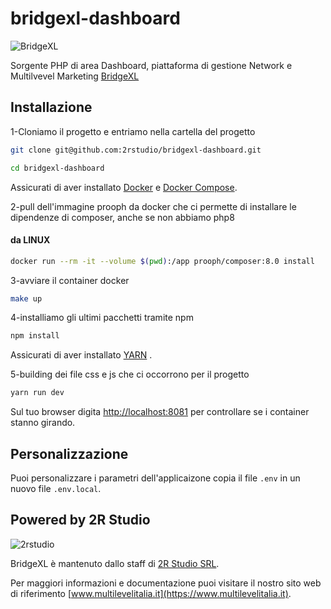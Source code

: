 # bridgexl-dashboard
![BridgeXL](https://www.multilevelitalia.it/wp-content/uploads/2018/07/logo_mlm-1.png)

Sorgente PHP di area Dashboard, piattaforma di gestione Network e Multilvevel Marketing [BridgeXL](https://backoffice.mybridge.it)


## Installazione
1-Cloniamo il progetto e entriamo nella cartella del progetto
```bash
git clone git@github.com:2rstudio/bridgexl-dashboard.git

cd bridgexl-dashboard
```

Assicurati di aver installato [Docker](https://docs.docker.com/engine/installation/ "Install Docker") e [Docker Compose](https://docs.docker.com/compose/install/ "Install Docker Compose").

2-pull dell'immagine prooph da docker che ci permette di  installare le dipendenze di composer, anche se non abbiamo php8
#### da LINUX
```bash
docker run --rm -it --volume $(pwd):/app prooph/composer:8.0 install
```
3-avviare il container docker
```bash
make up
```
4-installiamo gli ultimi pacchetti tramite npm
```bash
npm install
```
Assicurati di aver installato [YARN](https://classic.yarnpkg.com/en/docs/install/#debian-stable) .

5-building dei file css e js che ci occorrono per il progetto
```bash
yarn run dev
```

Sul tuo browser digita [http://localhost:8081](http://localhost:8081) per controllare se i container stanno girando.

## Personalizzazione

Puoi personalizzare i parametri dell'applicaizone copia il file `.env` in un nuovo file `.env.local`.

## Powered by 2R Studio

![2rstudio](https://www.2rstudio.it/images/logo_b.png)

BridgeXL è mantenuto dallo staff di [2R Studio SRL](https://www.2rstudio.it).

Per maggiori informazioni e documentazione puoi visitare il nostro sito web di riferimento [www.multilevelitalia.it](https://www.multilevelitalia.it).








